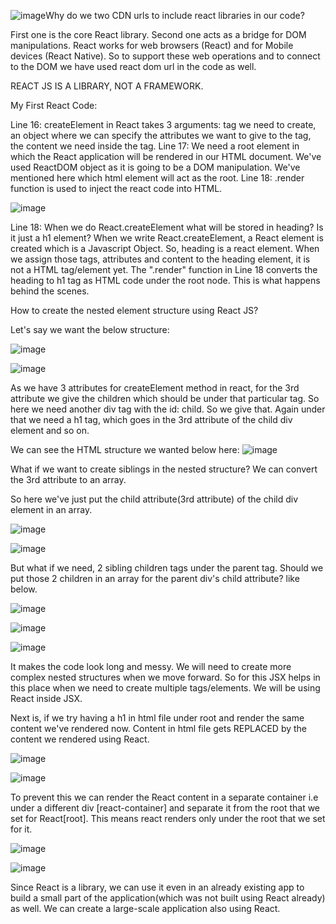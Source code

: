 ![image](https://github.com/Gayathri229/NamasteReact/assets/60467364/c14f9296-41f6-45aa-ae01-cdefbf9d1beb)Why do we two CDN urls to include react libraries in our code?

<script crossorigin src="https://unpkg.com/react@18/umd/react.development.js"></script>
<script crossorigin src="https://unpkg.com/react-dom@18/umd/react-dom.development.js"></script>

First one is the core React library. Second one acts as a bridge for DOM manipulations. 
React works for web browsers (React) and for Mobile devices (React Native). So to support these web operations and to connect to the DOM we have used react dom url in the code as well.

REACT JS IS A LIBRARY, NOT A FRAMEWORK.

My First React Code:

Line 16: createElement in React takes 3 arguments: tag we need to create, an object where we can specify the attributes we want to give to the tag, the content we need inside the tag.
Line 17: We need a root element in which the React application will be rendered in our HTML document. We've used ReactDOM object as it is going to be a DOM manipulation. We've mentioned here which html element will 
act as the root.
Line 18: .render function is used to inject the react code into HTML.

![image](https://github.com/Gayathri229/NamasteReact/assets/60467364/957703e6-8d80-4628-bbed-0f366c56efa4)

Line 18: When we do React.createElement what will be stored in heading? Is it just a h1 element?
When we write React.createElement, a React element is created which is a Javascript Object. So, heading is a react element. 
When we assign those tags, attributes and content to the heading element, it is not a HTML tag/element yet. The ".render" function in Line 18 converts the heading to h1 tag as HTML code under the root node. This is what happens behind the scenes.


How to create the nested element structure using React JS?

Let's say we want the below structure:

![image](https://github.com/Gayathri229/NamasteReact/assets/60467364/e96f848c-06bc-48e3-95f0-79a6c09b0593)

![image](https://github.com/Gayathri229/NamasteReact/assets/60467364/80c023b3-9f8b-4b24-861e-8165884477fb)

As we have 3 attributes for createElement method in react, for the 3rd attribute we give the children which should be under that particular tag. So here we need another div tag with the id: child. So we give that. Again under that we need a h1 tag, which goes in the 3rd attribute of the child div element and so on.

We can see the HTML structure we wanted below here:
![image](https://github.com/Gayathri229/NamasteReact/assets/60467364/a9d2adc0-f543-430a-8623-4e1367f4d637)



What if we want to create siblings in the nested structure?
We can convert the 3rd attribute to an array.

So here we've just put the child attribute(3rd attribute) of the child div element in an array.

![image](https://github.com/Gayathri229/NamasteReact/assets/60467364/17564fc2-8b2f-4b14-b069-1faf27c0d8b5)

![image](https://github.com/Gayathri229/NamasteReact/assets/60467364/c7fc12c3-c483-4fea-92fd-aa34f20e73ae)


But what if we need, 2 sibling children tags under the parent tag. Should we put those 2 children in an array for the parent div's child attribute? like below.

![image](https://github.com/Gayathri229/NamasteReact/assets/60467364/44bc8da6-0e7a-44f2-8ad5-40162cad574e)

![image](https://github.com/Gayathri229/NamasteReact/assets/60467364/3211539c-000d-4c43-a095-0c777d918cbe)

![image](https://github.com/Gayathri229/NamasteReact/assets/60467364/65daec7b-1620-44ad-9040-69290867f889)

It makes the code look long and messy. We will need to create more complex nested structures when we move forward. So for this JSX helps in this place when we need to create multiple tags/elements. We will be using React inside JSX.


Next is, if we try having a h1 in html file under root and render the same content we've rendered now. Content in html file gets REPLACED by the content we rendered using React.

![image](https://github.com/Gayathri229/NamasteReact/assets/60467364/ec87111a-e003-4b5f-aa17-5a75e39a3503)

![image](https://github.com/Gayathri229/NamasteReact/assets/60467364/b574d782-bc0c-42fd-b3f7-7c83859236fd)

To prevent this we can render the React content in a separate container i.e under a different div [react-container] and separate it from the root that we set for React[root]. This means react renders only under the root that we set for it.

![image](https://github.com/Gayathri229/NamasteReact/assets/60467364/c7f55222-f655-4285-993d-ecfb7696c840)

![image](https://github.com/Gayathri229/NamasteReact/assets/60467364/0d7291b7-5712-46a9-b1f9-2ac54f29644d)


Since React is a library, we can use it even in an already existing app to build a small part of the application(which was not built using React already) as well. We can create a large-scale application also using React.

